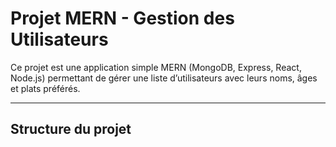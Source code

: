 # Projet MERN - Gestion des Utilisateurs

Ce projet est une application simple MERN (MongoDB, Express, React, Node.js) permettant de gérer une liste d’utilisateurs avec leurs noms, âges et plats préférés.

---

## Structure du projet

